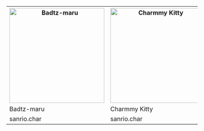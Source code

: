 

<!---
github stop support image resize in []() format
https://stackoverflow.com/questions/24383700/resize-image-in-the-wiki-of-github-using-markdown
| ![Badtz-maru](https://i.pinimg.com/474x/2f/aa/03/2faa03efeee3137f39a4356d59b695f0.jpg) | ![Charmmy Kitty](https://i.pinimg.com/1200x/9b/89/a7/9b89a742252fb51b297277a3cf4de9b2.jpg) |
| Left  | Right |
--->

<table>
  <tr>
    <th><img src="https://i.pinimg.com/474x/2f/aa/03/2faa03efeee3137f39a4356d59b695f0.jpg" alt="Badtz-maru" style="width:250px;height:250px" /></th>
    <th><img src="https://i.pinimg.com/1200x/9b/89/a7/9b89a742252fb51b297277a3cf4de9b2.jpg" alt="Charmmy Kitty" style="width:250px;height:250px" /></th>
    <th><img src="https://i.pinimg.com/1200x/09/6a/1e/096a1e18f9c623c2536ed65d860df326.jpg" alt="Chococat" style="width:250px;height:250px" /></th>
    <th><img src="https://i.pinimg.com/564x/1d/9c/fa/1d9cfa5b7db062a939a8930b2ce4e8be.jpg" alt="Cinnamoroll" style="width:250px;height:250px" /></th>
    <th><img src="https://i.pinimg.com/564x/de/11/a6/de11a621fda227847d2895c8eeb4f6f6.jpg" alt="Dear Daniel" style="width:250px;height:250px" /></th>
    <th><img src="https://i.pinimg.com/564x/8d/bb/da/8dbbdadcefe5a3a7099565dc3b07e9d2.jpg" alt="Deery-Lou" style="width:250px;height:250px" /></th>
    <th><img src="https://i.pinimg.com/564x/84/a0/74/84a07434d8b01e4996013dcc6de721a3.jpg" alt="Hello Kitty" style="width:250px;height:250px" /></th>
    <th><img src="https://i.pinimg.com/564x/45/48/49/454849fad4226a3dd949883b9c554f91.jpg" alt="Jewelpet" style="width:250px;height:250px" /></th>
    <th><img src="https://i.pinimg.com/564x/ea/ae/b5/eaaeb5a83b36c7386c72be8bfcfc14f0.jpg" alt="Keroppi" style="width:250px;height:250px" /></th>
    <th><img src="https://i.pinimg.com/564x/d6/84/06/d684069d7b01f4e8abc9e2fe4fdc9fbd.jpg" alt="Kuromi" style="width:250px;height:250px" /></th>
    <th><img src="https://i.pinimg.com/564x/44/3b/d4/443bd4de657572085c92f7ad78e35974.jpg" alt="Little Twin Stars" style="width:250px;height:250px" /></th>
    <th><img src="https://i.pinimg.com/564x/ed/12/1f/ed121f003e05a73a0d7e98221fd1a272.jpg" alt="Mimmy" style="width:250px;height:250px" /></th>
    <th><img src="https://i.pinimg.com/564x/6c/11/ea/6c11ea7c4bfe698b857af19526dd7b68.jpg" alt="My Melody" style="width:250px;height:250px" /></th>
    <th><img src="https://i.pinimg.com/750x/31/6a/59/316a59ef97ec56d22e71ab2d913d1f05.jpg" alt="Pochacco" style="width:250px;height:250px" /></th>
  </tr>
  <tr>
    <td>Badtz-maru</td>
    <td>Charmmy Kitty</td>
    <td>Chococat</td>
    <td>Cinnamoroll</td>
    <td>Dear Daniel</td>
    <td>Deery-Lou</td>
    <td>Hello Kitty</td>
    <td>Jewelpet</td>
    <td>Keroppi</td>
    <td>Kuromi</td>
    <td>Little Twin Stars</td>
    <td>Mimmy</td>
    <td>My Melody</td>
    <td>Pochacco</td>
  </tr>
  <tr>
    <td>sanrio.char</td>
    <td>sanrio.char</td>
    <td>sanrio.char</td>
    <td>sanrio.char</td>
    <td>sanrio.char</td>
    <td>sanrio.char</td>
    <td>sanrio.char</td>
    <td>sanrio.char</td>
    <td>sanrio.char</td>
    <td>sanrio.char</td>
    <td>sanrio.char</td>
    <td>sanrio.char</td>
    <td>sanrio.char</td>
    <td>sanrio.char</td>
  </tr>
</table>


